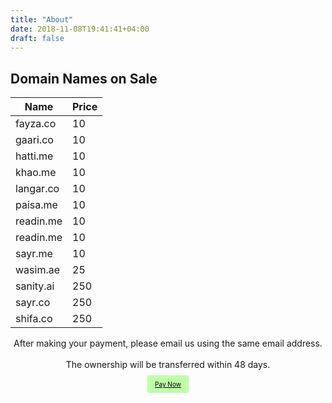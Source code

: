 ```yaml
---
title: "About"
date: 2018-11-08T19:41:41+04:00
draft: false
---
```


## Domain Names on Sale

| Name | Price |
| ------ | ----------- |
| fayza.co   | 10 |
| gaari.co   | 10 |
| hatti.me   | 10 |
| khao.me   | 10 |
| langar.co   | 10 |
| paisa.me   | 10 |
| readin.me   | 10 |
| readin.me   | 10 |
| sayr.me   | 10 |
| wasim.ae   | 25 |
| sanity.ai   | 250 |
| sayr.co   | 250 |
| shifa.co   | 250 |

<center>After making your payment, please email us using the same email address.</center><br>
<center>The ownership will be transferred within 48 days.</center><br>
<center> <a href="https://www.paypal.me/towasim" target="_blank" style="background: #BFFFA8; color: #000000; padding: 8px 12px; font-size: 10px; border-radius: 3px;"> Pay Now </a> </center>
